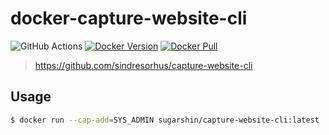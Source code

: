 # docker-capture-website-cli

![GitHub Actions](https://github.com/sugarshin/docker-capture-website-cli/actions/workflows/build-and-push.yml/badge.svg)
[![Docker Version](https://img.shields.io/docker/v/sugarshin/capture-website-cli)](https://hub.docker.com/r/sugarshin/capture-website-cli)
[![Docker Pull](https://img.shields.io/docker/pulls/sugarshin/capture-website-cli)](https://hub.docker.com/r/sugarshin/capture-website-cli)

> https://github.com/sindresorhus/capture-website-cli

## Usage

```sh
$ docker run --cap-add=SYS_ADMIN sugarshin/capture-website-cli:latest 'https://sugarshin.net/' > screenshot.png
```
